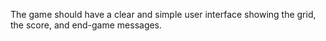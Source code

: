 The game should have a clear and simple user interface showing the grid, the score, and end-game messages.
